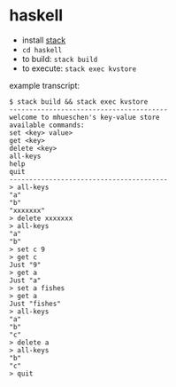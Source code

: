 # haskell

- install [stack](https://docs.haskellstack.org/en/stable/README/)
- `cd haskell`
- to build: `stack build`
- to execute: `stack exec kvstore`

example transcript:
```
$ stack build && stack exec kvstore
----------------------------------------
welcome to mhueschen's key-value store
available commands:
set <key> value>
get <key>
delete <key>
all-keys
help
quit
----------------------------------------
> all-keys
"a"
"b"
"xxxxxxx"
> delete xxxxxxx
> all-keys
"a"
"b"
> set c 9
> get c
Just "9"
> get a
Just "a"
> set a fishes
> get a
Just "fishes"
> all-keys
"a"
"b"
"c"
> delete a
> all-keys
"b"
"c"
> quit
```
